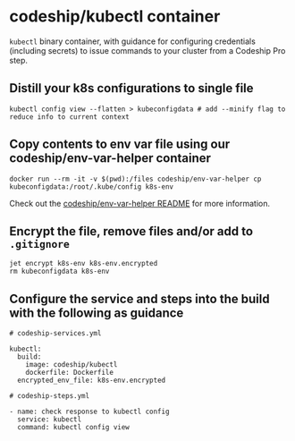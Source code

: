 # codeship/kubectl container

`kubectl` binary container, with guidance for configuring credentials (including secrets) to issue commands to your cluster from a Codeship Pro step.

## Distill your k8s configurations to single file

```shell
kubectl config view --flatten > kubeconfigdata # add --minify flag to reduce info to current context
```

## Copy contents to env var file using our codeship/env-var-helper container

```shell
docker run --rm -it -v $(pwd):/files codeship/env-var-helper cp kubeconfigdata:/root/.kube/config k8s-env
```

Check out the [codeship/env-var-helper README](https://github.com/codeship-library/docker-utilities/tree/master/env-var-helper) for more information.

## Encrypt the file, remove files and/or add to `.gitignore`

```shell
jet encrypt k8s-env k8s-env.encrypted
rm kubeconfigdata k8s-env
```

## Configure the service and steps into the build with the following as guidance

```shell
# codeship-services.yml

kubectl:
  build:
    image: codeship/kubectl
    dockerfile: Dockerfile
  encrypted_env_file: k8s-env.encrypted
```

```shell
# codeship-steps.yml

- name: check response to kubectl config
  service: kubectl
  command: kubectl config view
```
